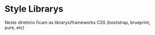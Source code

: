 Style Librarys
==============

Neste diretório ficam as librarys/frameworks CSS (bootstrap, brueprint, pure, etc)
